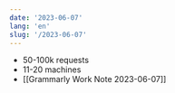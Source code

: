 ```yaml
---
date: '2023-06-07'
lang: 'en'
slug: '/2023-06-07'
---
```


- 50-100k requests
- 11-20 machines
- [[Grammarly Work Note 2023-06-07]]
